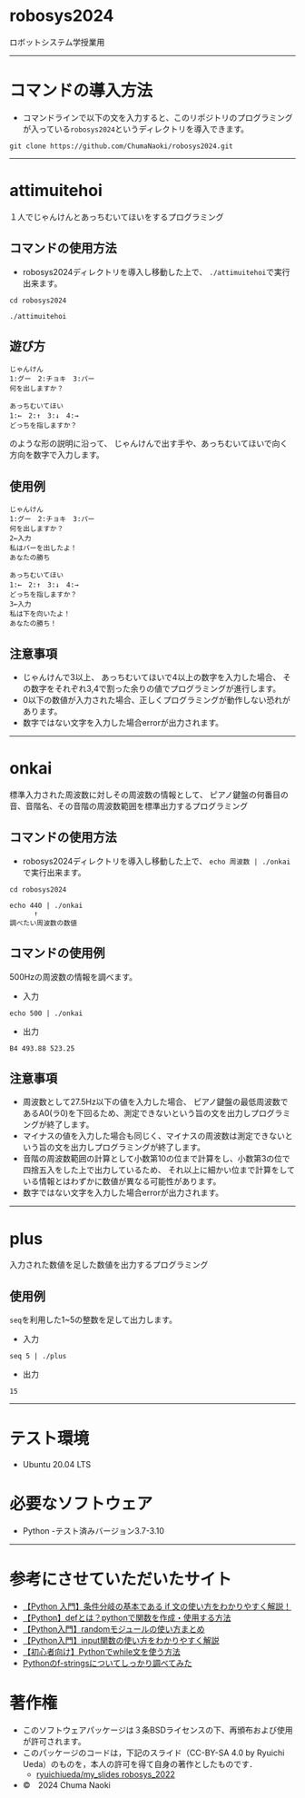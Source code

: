 # robosys2024
ロボットシステム学授業用

***

# コマンドの導入方法
- コマンドラインで以下の文を入力すると、このリポジトリのプログラミングが入っている`robosys2024`というディレクトリを導入できます。
```
git clone https://github.com/ChumaNaoki/robosys2024.git
```

****

# attimuitehoi
１人でじゃんけんとあっちむいてほいをするプログラミング

## コマンドの使用方法
- robosys2024ディレクトリを導入し移動した上で、
`./attimuitehoi`で実行出来ます。

```
cd robosys2024
```
```
./attimuitehoi
```

## 遊び方
```
じゃんけん
1:グー　2:チョキ　3:パー
何を出しますか？
```
```
あっちむいてほい
1:←　2:↑　3:↓　4:→
どっちを指しますか？
```
のような形の説明に沿って、
じゃんけんで出す手や、あっちむいてほいで向く方向を数字で入力します。

## 使用例
```
じゃんけん
1:グー　2:チョキ　3:パー
何を出しますか？
2←入力
私はパーを出したよ！
あなたの勝ち

あっちむいてほい
1:←　2:↑　3:↓　4:→
どっちを指しますか？
3←入力
私は下を向いたよ！
あなたの勝ち！
```
## 注意事項
- じゃんけんで3以上、
あっちむいてほいで4以上の数字を入力した場合、
その数字をそれぞれ3,4で割った余りの値でプログラミングが進行します。
- 0以下の数値が入力された場合、正しくプログラミングが動作しない恐れがあります。
- 数字ではない文字を入力した場合errorが出力されます。

***
# onkai
標準入力された周波数に対しその周波数の情報として、
ピアノ鍵盤の何番目の音、音階名、その音階の周波数範囲を標準出力するプログラミング

## コマンドの使用方法
- robosys2024ディレクトリを導入し移動した上で、
`echo 周波数 | ./onkai`で実行出来ます。

```
cd robosys2024
```
```
echo 440 | ./onkai
      ↑
調べたい周波数の数値
```

## コマンドの使用例
500Hzの周波数の情報を調べます。
- 入力
```
echo 500 | ./onkai
```
- 出力
```
B4 493.88 523.25
```

## 注意事項
- 周波数として27.5Hz以下の値を入力した場合、
ピアノ鍵盤の最低周波数であるA0(ラ0)を下回るため、測定できないという旨の文を出力しプログラミングが終了します。
- マイナスの値を入力した場合も同じく、マイナスの周波数は測定できないという旨の文を出力しプログラミングが終了します。
- 音階の周波数範囲の計算として小数第10の位まで計算をし、小数第3の位で四捨五入をした上で出力しているため、
それ以上に細かい位まで計算をしている情報とはわずかに数値が異なる可能性があります。
- 数字ではない文字を入力した場合errorが出力されます。

***
# plus
入力された数値を足した数値を出力するプログラミング

## 使用例
`seq`を利用した1~5の整数を足して出力します。
- 入力
```
seq 5 | ./plus
```
- 出力
```
15
```

***

# テスト環境
- Ubuntu 20.04 LTS

# 必要なソフトウェア
- Python
  -テスト済みバージョン3.7-3.10

***
# 参考にさせていただいたサイト
- [【Python 入門】条件分岐の基本である if 文の使い方をわかりやすく解説！](https://www.kikagaku.co.jp/kikagaku-blog/python-if-else-elif/)
- [【Python】defとは？pythonで関数を作成・使用する方法](https://ungifted.tech/blog/python-def/)
- [【Python入門】randomモジュールの使い方まとめ](https://www.sejuku.net/blog/20915)
- [【Python入門】input関数の使い方をわかりやすく解説](https://www.sejuku.net/blog/23823)
- [【初心者向け】Pythonでwhile文を使う方法](https://techplay.jp/column/610)
- [Pythonのf-stringsについてしっかり調べてみた](https://qiita.com/simonritchie/items/74f544944ee11a226613)

# 著作権
- このソフトウェアパッケージは３条BSDライセンスの下、再頒布および使用が許可されます。
- このパッケージのコードは，下記のスライド（CC-BY-SA 4.0 by Ryuichi Ueda）のものを，本人の許可を得て自身の著作としたものです．
    - [ryuichiueda/my_slides robosys_2022](https://github.com/ryuichiueda/my_slides/tree/master/robosys_2022)
- ©　2024 Chuma Naoki


